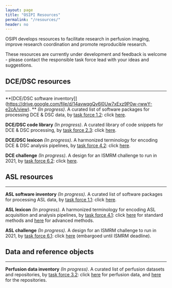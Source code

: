 ```yaml
---
layout: page
title: "OSIPI Resources"
permalink: "/resources/"
header: no
---
```


OSIPI develops resources to facilitate research in perfusion imaging, improve research coordination and promote reproducible research. 

These resources are currently under development and feedback is welcome - please contact the responsible task force lead with your ideas and suggestions.

**DCE/DSC resources**
---
---

**[DCE/DSC software inventory]](https://drive.google.com/file/d/14avwqgQv6l0Uw7xExz9P0w-rwwY-e2cA/view). ** *(In progress)*. A curated list of software packages for processing DCE & DSC data, by [task force 1.2](/task-force-1-2/): click [here](https://drive.google.com/file/d/14avwqgQv6l0Uw7xExz9P0w-rwwY-e2cA/view). 

**DCE/DSC code library** *(In progress)*. A curated library of code snippets for DCE & DSC processing, by [task force 2.3](/task-force-2-3/): click [here](https://github.com/OSIPI/DCE-DSC-MRI_CodeCollection).

**DCE/DSC lexicon** *(In progress)*. A harmonized terminology for encoding DCE & DSC analysis pipelines, by [task force  4.2](/task-force-4-2/): click [here](https://docs.google.com/document/d/13OwzpbuMDrbCQZaN0p9_kyK8dTWu2VHaaU_wsQAP4C4/edit#heading=h.pto97fttpbsb).

**DCE challenge** *(In progress)*. A design for an ISMRM challenge to run in 2021, by [task force  6.2](/task-force-6-2/): click [here](https://docs.google.com/document/d/1DXJsKwLrAeh471SLhlvEFaNtw-ePLZcBsxSzM8QJ_KM/edit?usp=sharing).

**ASL resources**
---
---

**ASL software inventory** *(In progress)*. A curated list of software packages for processing ASL data, by [task force 1.1](/task-force-1-1/): click [here](https://docs.google.com/document/d/1LkYyjJP9XD-DMwcCeTZLKCzV_wDvbqgPOxUvhPvZjJA/edit#).     

**ASL lexicon** *(In progress)*. A harmonized terminology for encoding ASL acquisition and analysis pipelines, by [task force 4.1](/task-force-4-1/): click [here](https://docs.google.com/document/d/1vj0Tp4yur4dpJntF90yy2bOBUx33FG-w/edit) for standard methods and [here](https://docs.google.com/document/d/1XkNorUSN0-S5rXkz6NtcfgWedyxfOnHs/edit?dls=true) for advanced methods.

**ASL challenge** *(In progress)*. A design for an ISMRM challenge to run in 2021, by [task force 6.1](/task-force-6-1/): click [here](https://docs.google.com/document/d/1BiTmOTJsAS4oh67Sb9VkdQxtCgdQNAZv6Z0R19wKTSY/edit) (embargoed until ISMRM deadline).

**Data and reference objects**
---
---

**Perfusion data inventory** *(In progress)*. A curated list of perfusion datasets and repositories, by [task force 3.2](/task-force-3-2/): click [here](https://bit.ly/38AdEF6) for perfusion data, and [here](https://docs.google.com/spreadsheets/d/1CF-Vvii6IUWf-ZUbmDUhgCf2RXAxtw4E4kIGO_HQWKY/edit#gid=1936606832) for the repositories.  





